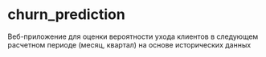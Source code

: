 # churn_prediction
Веб-приложение для оценки вероятности ухода клиентов в следующем расчетном периоде (месяц, квартал) на основе исторических данных
